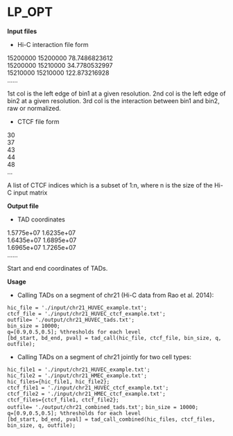 # LP_OPT
**Input files**
* Hi-C interaction file form  

15200000  15200000  78.7486823612  
15200000  15210000  34.7780532997  
15210000  15210000  122.873216928   
……  

1st col is the left edge of bin1 at a given resolution.
2nd col is the left edge of bin2 at a given resolution.
3rd col is the interaction between bin1 and bin2, raw or normalized.

* CTCF file form  

30  
37  
43  
44  
48  
…  

A list of CTCF indices which is a subset of 1:n, where n is the size of the Hi-C input matrix

**Output file**
* TAD coordinates  

1.5775e+07	1.6235e+07  
1.6435e+07	1.6895e+07  
1.6965e+07	1.7265e+07   
……  

Start and end coordinates of TADs.

**Usage**
* Calling TADs on a segment of chr21 (Hi-C data from Rao et al. 2014):  

`hic_file = './input/chr21_HUVEC_example.txt';`  
`ctcf_file = './input/chr21_HUVEC_ctcf_example.txt';`  
`outfile= './output/chr21_HUVEC_tads.txt';`  
`bin_size = 10000;`  
`q=[0.9,0.5,0.5]; %thresholds for each level`  
`[bd_start, bd_end, pval] = tad_call(hic_file, ctcf_file, bin_size, q, outfile);`  

* Calling TADs on a segment of chr21 jointly for two cell types:

`hic_file1 = './input/chr21_HUVEC_example.txt';`  
`hic_file2 = './input/chr21_HMEC_example.txt';`  
`hic_files={hic_file1, hic_file2};`  
`ctcf_file1 = './input/chr21_HUVEC_ctcf_example.txt';`  
`ctcf_file2 = './input/chr21_HMEC_ctcf_example.txt';`  
`ctcf_files={ctcf_file1, ctcf_file2};`  
`outfile= './output/chr21_combined_tads.txt';`
`bin_size = 10000;`  
`q=[0.9,0.5,0.5]; %thresholds for each level`  
`[bd_start, bd_end, pval] = tad_call_combined(hic_files, ctcf_files, bin_size, q, outfile);`  



